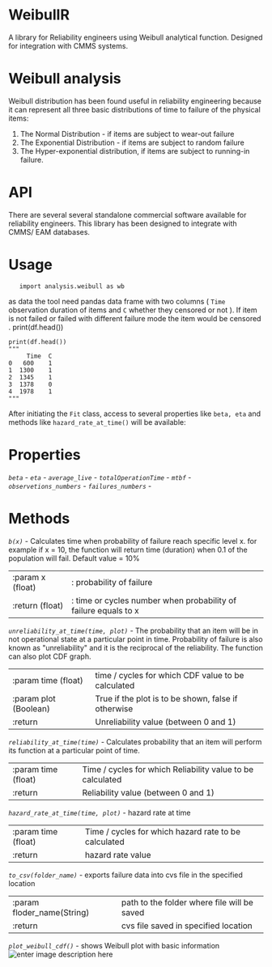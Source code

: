 # WeibullR 
A library for Reliability engineers using Weibull analytical function. Designed for integration with CMMS systems.

# Weibull analysis
Weibull distribution has been found useful in reliability engineering because it can represent all three basic distributions of time to failure of the physical items: 

 1. The Normal Distribution - if items are subject to wear-out failure
 2. The Exponential Distribution - if items are subject to random failure
 3. The Hyper-exponential distribution, if items are subject to running-in failure.

# API 
There are several several standalone commercial software available for  reliability engineers. This library has been designed to integrate with CMMS/ EAM databases. 

# Usage
       import analysis.weibull as wb

as data the tool need pandas data frame with two columns ( `Time` observation duration of items and  `C` whether they censored or not ). If item is not failed or failed with different failure mode the item would be censored . 
print(df.head())

    print(df.head())
    """
         Time  C    
    0   600    1  
    1  1300    1  
    2  1345    1  
    3  1378    0  
    4  1978    1 
    """
After initiating the `Fit` class, access to several properties like `beta, eta` and methods like `hazard_rate_at_time()` will be available:   
# Properties

*`beta`* - 
*`eta`* - 
*`average_live`* - 
*`totalOperationTime`* - 
*`mtbf`* -
*`observetions_numbers`* - 
*`failures_numbers`* - 

# Methods
*`b(x)`* - Calculates time when probability of failure reach specific level x. for example if x = 10, the function will return time (duration) when 0.1 of the population will fail. Default value = 10%

|  |  |
|--|--|
| :param x (float) | : probability of failure |
| :return (float) | : time or cycles number when probability of failure equals to x |

*`unreliability_at_time(time, plot)`* - The probability that an item will be in not operational state at a particular point in time. Probability of failure is also known as "unreliability" and it is the reciprocal of the reliability. The function can also plot CDF graph.

|  |  |
|--|--|
| :param time (float) | time / cycles for which CDF value to be calculated |
| :param plot (Boolean) | True if the plot is to be shown, false if otherwise |
| :return | Unreliability value (between 0 and 1) |

*`reliability_at_time(time)`* - Calculates probability that an item will perform its function at a particular point of time.

|  |  |
|--|--|
| :param time (float) | Time / cycles for which Reliability value to be calculated |
| :return | Reliability value (between 0 and 1) |

*`hazard_rate_at_time(time, plot)`* - hazard rate at time

|  |  |
|--|--|
| :param time (float) | Time / cycles for which hazard rate to be calculated |
| :return | hazard rate value |

*`to_csv(folder_name)`* - exports failure data into cvs file in the specified location

|  |  |
|--|--|
| :param floder_name(String) | path to the folder where file will be saved |
| :return | cvs file saved in specified location |

*`plot_weibull_cdf()`* - shows Weibull plot  with basic information
![enter image description here](https://github.com/RustamUzb/weibullR/blob/master/images/Figure_3.png)
